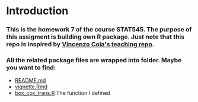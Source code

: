 # Introduction

### This is the homework 7 of the course STAT545. The purpose of this assigment is building own R package. Just note that this repo is inspired by [Vincenzo Coia's teaching repo](https://github.com/vincenzocoia/powers).

### All the related package files are wrapped into folder. Maybe you want to find:
- [README.md](https://github.com/STAT545-UBC-students/hw07-g-ziyan/blob/master/powers-master/README.md)
- [vignette.Rmd](https://github.com/STAT545-UBC-students/hw07-g-ziyan/blob/master/powers-master/vignettes/using_powers.Rmd)
- [box_cox_trans.R](https://github.com/STAT545-UBC-students/hw07-g-ziyan/blob/master/powers-master/R/box_cox_trans.R) The function I defined

